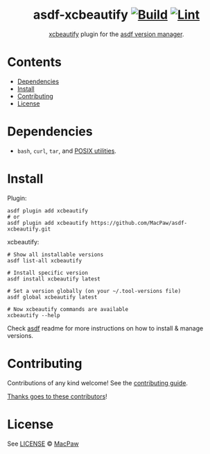 <div align="center">

# asdf-xcbeautify [![Build](https://github.com/MacPaw/asdf-xcbeautify/actions/workflows/build.yml/badge.svg)](https://github.com/MacPaw/asdf-xcbeautify/actions/workflows/build.yml) [![Lint](https://github.com/MacPaw/asdf-xcbeautify/actions/workflows/lint.yml/badge.svg)](https://github.com/MacPaw/asdf-xcbeautify/actions/workflows/lint.yml)

[xcbeautify](https://github.com/cpisciotta/xcbeautify) plugin for the [asdf version manager](https://asdf-vm.com).

</div>

# Contents

- [Dependencies](#dependencies)
- [Install](#install)
- [Contributing](#contributing)
- [License](#license)

# Dependencies

- `bash`, `curl`, `tar`, and [POSIX utilities](https://pubs.opengroup.org/onlinepubs/9699919799/idx/utilities.html).

# Install

Plugin:

```shell
asdf plugin add xcbeautify
# or
asdf plugin add xcbeautify https://github.com/MacPaw/asdf-xcbeautify.git
```

xcbeautify:

```shell
# Show all installable versions
asdf list-all xcbeautify

# Install specific version
asdf install xcbeautify latest

# Set a version globally (on your ~/.tool-versions file)
asdf global xcbeautify latest

# Now xcbeautify commands are available
xcbeautify --help
```

Check [asdf](https://github.com/asdf-vm/asdf) readme for more instructions on how to
install & manage versions.

# Contributing

Contributions of any kind welcome! See the [contributing guide](contributing.md).

[Thanks goes to these contributors](https://github.com/MacPaw/asdf-xcbeautify/graphs/contributors)!

# License

See [LICENSE](LICENSE) © [MacPaw](https://github.com/MacPaw/)
